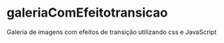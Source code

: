# galeriaComEfeitotransicao
Galeria de imagens com efeitos de transição utilizando css e JavaScript
